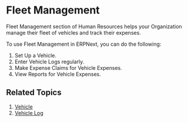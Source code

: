 <!-- add-breadcrumbs -->
# Fleet Management

Fleet Management section of Human Resources helps your Organization manage their fleet of vehicles and track their expenses.

To use Fleet Management in ERPNext, you can do the following:

  1. Set Up a Vehicle.
  2. Enter Vehicle Logs regularly.
  3. Make Expense Claims for Vehicle Expenses.
  4. View Reports for Vehicle Expenses.


## Related Topics

1. [Vehicle](/docs/v13/user/manual/en/human-resources/vehicle)
1. [Vehicle Log](/docs/v13/user/manual/en/human-resources/vehicle-log)


